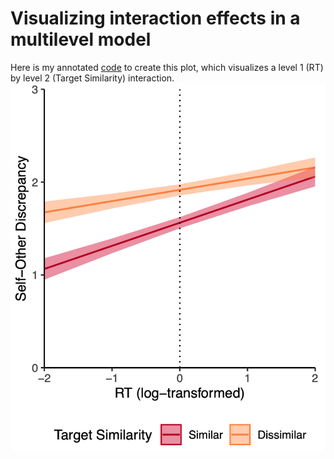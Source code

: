 # Visualizing interaction effects in a multilevel model
Here is my annotated [code](https://github.com/yilinandrewang/visualizeMLM/blob/main/visualizeMLMinteract.R) to create this plot, which visualizes a level 1 (RT) by level 2 (Target Similarity) interaction.
![](plotMLMinteraction.png)
